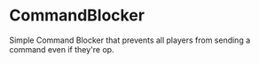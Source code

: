 # CommandBlocker
Simple Command Blocker that prevents all players from sending a command even if they're op.
